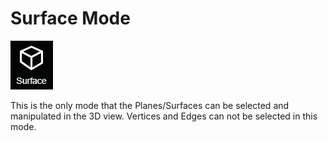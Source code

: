 # Surface Mode

![hotkey: 2](../.gitbook/assets/surface-button.png)

This is the only mode that the Planes/Surfaces can be selected and manipulated in the 3D view. Vertices and Edges can not be selected in this mode.

